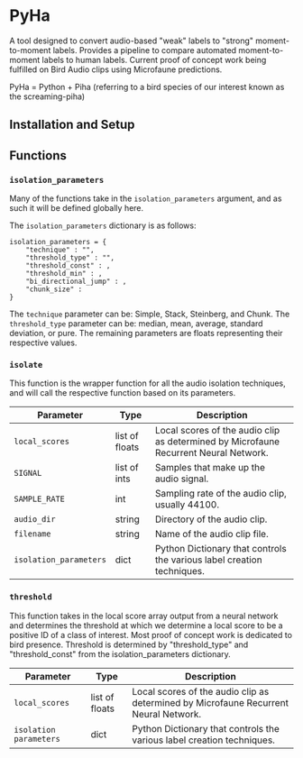 # PyHa
<!-- ## Automated Audio Labeling System -->
A tool designed to convert audio-based "weak" labels to "strong" moment-to-moment labels. Provides a pipeline to compare automated moment-to-moment labels to human labels. Current proof of concept work being fulfilled on Bird Audio clips using Microfaune predictions.

PyHa = Python + Piha (referring to a bird species of our interest known as the screaming-piha)

## Installation and Setup

## Functions

### `isolation_parameters`

Many of the functions take in the `isolation_parameters` argument, and as such it will be defined globally here. 

The `isolation_parameters` dictionary is as follows: 

```
isolation_parameters = {
    "technique" : "",
    "threshold_type" : "",
    "threshold_const" : ,
    "threshold_min" : ,
    "bi_directional_jump" : ,
    "chunk_size" : 
} 
```
The `technique` parameter can be: Simple, Stack, Steinberg, and Chunk. 
The `threshold_type` parameter can be: median, mean, average, standard deviation, or pure.
The remaining parameters are floats representing their respective values. 


### `isolate` 

This function is the wrapper function for all the audio isolation techniques, and will call the respective function based on its parameters. 

| Parameter | Type |  Description |
| --- | --- | --- |
| `local_scores` | list of floats | Local scores of the audio clip as determined by Microfaune Recurrent Neural Network. |
| `SIGNAL` | list of ints | Samples that make up the audio signal. |
| `SAMPLE_RATE` | int | Sampling rate of the audio clip, usually 44100. |
| `audio_dir` | string | Directory of the audio clip. |
| `filename` | string | Name of the audio clip file. |
| `isolation_parameters` | dict | Python Dictionary that controls the various label creation techniques. |

### `threshold`

This function takes in the local score array output from a neural network and determines the threshold at which we determine a local score to be a positive ID of a class of interest. Most proof of concept work is dedicated to bird presence. Threshold is determined by "threshold_type" and "threshold_const" from the isolation_parameters dictionary.

| Parameter | Type | Description | 
| --- | --- | --- | 
| `local_scores` | list of floats | Local scores of the audio clip as determined by Microfaune Recurrent Neural Network. | 
| `isolation parameters` | dict | Python Dictionary that controls the various label creation techniques. | 

